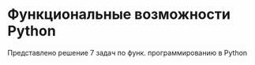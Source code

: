 # Функциональные возможности Python

Представлено решение 7 задач по функ. программированию в Python
